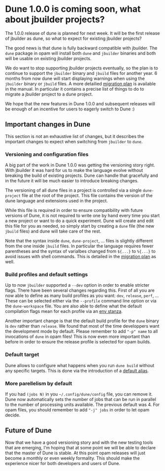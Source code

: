 # Dune 1.0.0 is coming soon, what about jbuilder projects?

The 1.0.0 release of dune is planned for next week. It will be the
first release of jbuilder as dune, so what to expect for existing
jbuilder projects?

The good news is that dune is fully backward compatible with
jbuilder. The `dune` package in opam will install both `dune` and
`jbuilder` binaries and both will be usable on existing jbuilder
projects.

We do want to stop supporting jbuilder projects eventually, so the
plan is to continue to support the `jbuilder` binary and `jbuild`
files for another year. 6 months from now dune will start displaying
warnings when using the `jbuilder` binary or `jbuild` files. A more
detailied [migration plan][mp] is available in the manual. In
particular it contains a precise list of things to do to migrate a
jbuilder project to a dune project.

We hope that the new features in Dune 1.0.0 and subsequent releases
will be enough of an incentive for users to eagerly switch to Dune :)

## Important changes in Dune

This section is not an exhaustive list of changes, but it describes
the important changes to expect when switching from `jbuilder` to
`dune`.

### Versioning and configuration files

A big part of the work in Dune 1.0.0 was getting the versioning story
right. With jbuilder it was hard for us to make the language evolve
without breaking the build of existing projects. Dune can handle that
gracefully and in the future it will be much easier to introduce
breaking changes.

The versioning of all dune files in a project is controlled via a
single `dune-project` file at the root of the project. This file
contains the version of the dune language and extensions used in the
project.

While this file is required in order to ensure compatibility with
future versions of Dune, it is not required to write one by hand every
time you start a new project or want to do a quick experiment. Dune
will create and edit this file for you as needed, so simply start by
creating a `dune` file (the new `jbuild` files) and dune will take
care of the rest.

Note that the syntax inside `dune`, `dune-project`, ... files is
slightly different from the one inside `jbuild` files. In particular
the language requires fewer parentheses and the syntax of varialbes
changed from `${...}` to `%{...}` to avoid issues with shell
commands. This is detailed in the [migration plan][mp] as well.

### Build profiles and default settings

Up to now `jbuilder` supported a `--dev` option in order to enable
stricter flags. There have been several changes regarding this. First
of all you are now able to define as many build profiles as you want:
`dev`, `release`, `perf`, ... These can be selected either via the
`--profile` command line option or via the `dune-workspace` file. You
are also able to define what the default compilation flags mean for
each profile via an [env stanza][env].

Another important change is that the default build profile for the
`dune` binary is `dev` rather than `release`. We found that most of
the time developpers want the development mode by default. Please
remember to add `"-p" name` to all invocations of `dune` in opam
files! This is now even more important than before in order to ensure
the release profile is selected for opam builds.

### Default target

Dune allows to configure what happens when you run `dune build`
without any specific targets. This is done via the introduction of a
[default alias][defal].

### More parellelism by default

If you had `(jobs N)` in you `~/.config/dune/config` file, you can
remove it. Dune now automatically sets the number of jobs that can be
run in parallel to the number of processing units available. The
previous default was 4. For opam files, you should remember to add
`"-j" jobs` in order to let opam decide.

## Future of Dune

Now that we have a good versioning story and with the new testing
tools that are emerging, I'm hoping that at some point we will be able
to declare that the master of Dune is stable. At this point opam
releases will just become a monthly or even weekly formality. This
should make the experience nicer for both developers and users of
Dune.

[mp]:    https://dune.readthedocs.io/en/latest/migration.html
[env]:   https://dune.readthedocs.io/en/latest/dune-files.html#env
[defal]: https://dune.readthedocs.io/en/latest/usage.html#default-alias
